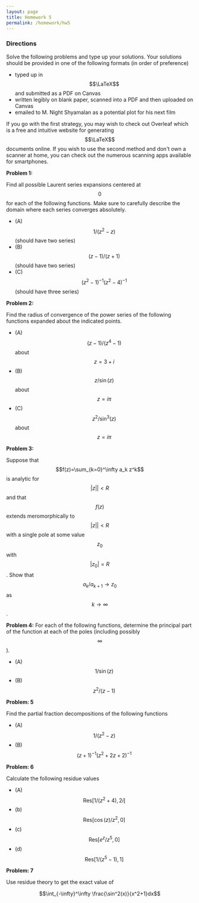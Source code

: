 ```yaml
---
layout: page
title: Homework 5
permalink: /homework/hw5
---
```


### Directions
Solve the following problems and type up your solutions.  Your solutions should be provided in one of the following formats (in order of preference)
* typed up in $$\LaTeX$$ and submitted as a PDF on Canvas
* written legibly on blank paper, scanned into a PDF and then uploaded on Canvas
* emailed to M. Night Shyamalan as a potential plot for his next film

If you go with the first strategy, you may wish to check out Overleaf which is a free and intuitive website for generating $$\LaTeX$$ documents online.
If you wish to use the second method and don't own a scanner at home, you can check out the numerous scanning apps available for smartphones.


**Problem 1:**

Find all possible Laurent series expansions centered at $$0$$ for each of the following functions.  Make sure to carefully describe the domain where each series converges absolutely.

* (A) $$1/(z^2-z)$$ (should have two series)
* (B) $$(z-1)/(z+1)$$ (should have two series)
* (C) $$(z^2-1)^{-1}(z^2-4)^{-1}$$ (should have three series)

**Problem 2:**

Find the radius of convergence of the power series of the following functions expanded about the indicated points.

* (A) $$(z-1)/(z^4-1)$$ about $$z = 3+i$$
* (B) $$z/\sin(z)$$ about $$z = i\pi$$
* (C) $$z^2/\sin^3(z)$$ about $$z= i\pi$$

**Problem 3:**

Suppose that $$f(z)=\sum_{k=0}^\infty a_k z^k$$ is analytic for $$\lvert z\rvert | < R$$ and that $$f(z)$$ extends meromorphically to  $$\lvert z\rvert | < R$$ with a single pole at some value $$z_0$$ with $$\lvert z_0\rvert = R$$.  Show that $$a_k/a_{k+1}\rightarrow z_0$$ as $$k\rightarrow\infty$$.

**Problem 4:**
For each of the following functions, determine the principal part of the function at each of the poles (including possibly $$\infty$$).

* (A) $$1/\sin(z)$$
* (B) $$z^2/(z-1)$$

**Problem: 5**

Find the partial fraction decompositions of the following functions

* (A) $$1/(z^2-z)$$
* (B) $$(z+1)^{-1}(z^2+2z+2)^{-1}$$

**Problem: 6**

Calculate the following residue values

* (A) $$\text{Res}[1/(z^2+4),2i]$$
* (b) $$\text{Res}[\cos(z)/z^2,0]$$
* (c) $$\text{Res}[e^z/z^5,0]$$
* (d) $$\text{Res}[1/(z^5-1),1]$$


**Problem: 7**

Use residue theory to get the exact value of

$$\int_{-\infty}^\infty \frac{\sin^2(x)}{x^2+1}dx$$


